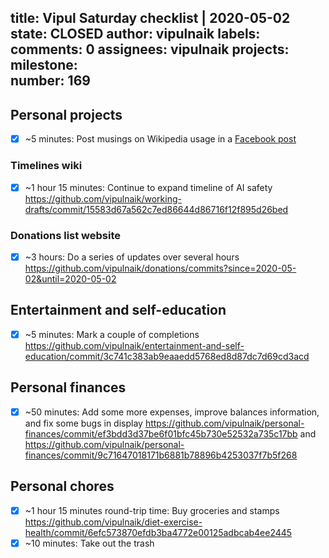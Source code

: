 title:	Vipul Saturday checklist | 2020-05-02
state:	CLOSED
author:	vipulnaik
labels:	
comments:	0
assignees:	vipulnaik
projects:	
milestone:	
number:	169
--
## Personal projects

- [x] ~5 minutes: Post musings on Wikipedia usage in a [Facebook post ](https://www.facebook.com/vipulnaik.r/posts/10221011205805766)

### Timelines wiki

- [x] ~1 hour 15 minutes: Continue to expand timeline of AI safety https://github.com/vipulnaik/working-drafts/commit/15583d67a562c7ed86644d86716f12f895d26bed

### Donations list website

- [x] ~3 hours: Do a series of updates over several hours https://github.com/vipulnaik/donations/commits?since=2020-05-02&until=2020-05-02

## Entertainment and self-education

- [x] ~5 minutes: Mark a couple of completions https://github.com/vipulnaik/entertainment-and-self-education/commit/3c741c383ab9eaaedd5768ed8d87dc7d69cd3acd

## Personal finances

- [x] ~50 minutes: Add some more expenses, improve balances information, and fix some bugs in display https://github.com/vipulnaik/personal-finances/commit/ef3bdd3d37be6f01bfc45b730e52532a735c17bb and https://github.com/vipulnaik/personal-finances/commit/9c71647018171b6881b78896b4253037f7b5f268

## Personal chores

- [x] ~1 hour 15 minutes round-trip time: Buy groceries and stamps https://github.com/vipulnaik/diet-exercise-health/commit/6efc573870efdb3ba4772e00125adbcab4ee2445
- [x] ~10 minutes: Take out the trash
